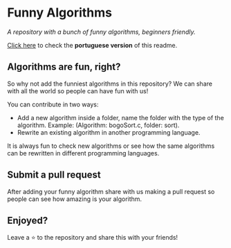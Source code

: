 # Funny Algorithms

_A repository with a bunch of funny algorithms, beginners friendly._

[Click here](https://github.com/raissonsouto/funnyAlgorithms/blob/main/portuguese.md) to check the **portuguese version** of this readme.
## Algorithms are fun, right?

So why not add the funniest algorithms in this repository? We can share with all the world so people can have fun with us! 

You can contribute in two ways:

- Add a new algorithm inside a folder, name the folder with the type of the algorithm. Example: (Algorithm: bogoSort.c, folder: sort).
- Rewrite an existing algorithm in another programming language.

It is always fun to check new algorithms or see how the same algorithms can be rewritten in different programming languages.

## Submit a pull request

After adding your funny algorithm share with us making a pull request so people can see how amazing is your algorithm.

## Enjoyed? 

Leave a :star: to the repository and share this with your friends!

